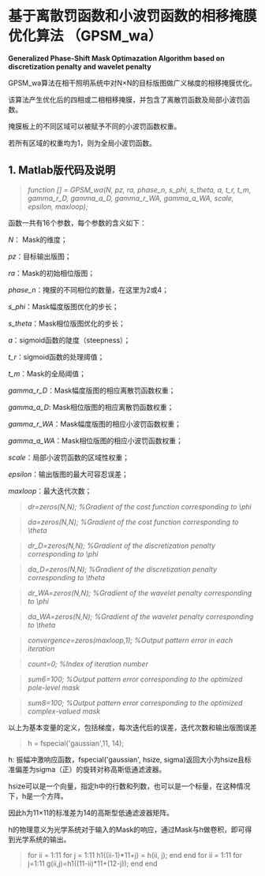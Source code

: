 # 基于离散罚函数和小波罚函数的相移掩膜优化算法 （GPSM_wa）
**Generalized Phase-Shift Mask Optimazation Algorithm based on discretization penalty and wavelet penalty**

GPSM_wa算法在相干照明系统中对N×N的目标版图做广义梯度的相移掩膜优化。

该算法产生优化后的四相或二相相移掩膜，并包含了离散罚函数及局部小波罚函数。

掩膜板上的不同区域可以被赋予不同的小波罚函数权重。

若所有区域的权重均为1，则为全局小波罚函数。

## 1. Matlab版代码及说明

> *function [] = GPSM_wa(N, pz, ra, phase_n, s_phi, s_theta, a, t_r, t_m, gamma_r_D, gamma_a_D, gamma_r_WA, gamma_a_WA, scale, epsilon, maxloop);*

函数一共有16个参数，每个参数的含义如下：

*N*： Mask的维度；

*pz*：目标输出版图；

*ra*：Mask的初始相位版图；

*phase_n*：掩膜的不同相位的数量，在这里为2或4；

*s_phi*：Mask幅度版图优化的步长；

*s_theta*：Mask相位版图优化的步长；

*a*：sigmoid函数的陡度（steepness）；

*t_r*：sigmoid函数的处理阈值；

*t_m*：Mask的全局阈值；

*gamma_r_D*：Mask幅度版图的相应离散罚函数权重；

*gamma_a_D*: Mask相位版图的相应离散罚函数权重；

*gamma_r_WA*：Mask幅度版图的相应小波罚函数权重；

*gamma_a_WA*：Mask相位版图的相应小波罚函数权重；

*scale*：局部小波罚函数的区域性权重；

*epsilon*：输出版图的最大可容忍误差；

*maxloop*：最大迭代次数；
> *dr=zeros(N,N);   %Gradient of the cost function corresponding to \phi*

> *da=zeros(N,N);   %Gradient of the cost function corresponding to \theta*

> *dr_D=zeros(N,N);   %Gradient of the discretization penalty corresponding to \phi*

> *da_D=zeros(N,N);   %Gradient of the discretization penalty corresponding to \theta*

> *dr_WA=zeros(N,N);   %Gradient of the wavelet penalty corresponding to \phi*

> *da_WA=zeros(N,N);   %Gradient of the wavelet penalty corresponding to \theta*

> *convergence=zeros(maxloop,1);   %Output pattern error in each iteration*

> *count=0;   %Index of iteration number*

> *sum6=100;   %Output pattern error corresponding to the optimized pole-level mask*

> *sum8=100;   %Output pattern error corresponding to the optimized complex-valued mask*

以上为基本变量的定义，包括梯度，每次迭代后的误差，迭代次数和输出版图误差

> h = fspecial('gaussian',11, 14);

h: 振幅冲激响应函数，fspecial('gaussian', hsize, sigma)返回大小为hsize且标准偏差为sigma（正）的旋转对称高斯低通滤波器。

hsize可以是一个向量，指定h中的行数和列数，也可以是一个标量，在这种情况下，h是一个方阵。

因此h为11×11的标准差为14的高斯型低通滤波器矩阵。

h的物理意义为光学系统对于输入的Mask的响应，通过Mask与h做卷积，即可得到光学系统的输出。

> for ii = 1:11
>     for j = 1:11
>         h1((ii-1)*11+j) = h(ii, j);
>     end
> end
> for ii = 1:11
>     for j=1:11
>         g(ii,j)=h1((11-ii)*11+(12-j));
>     end
> end
